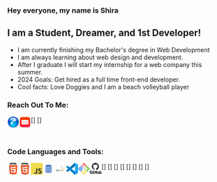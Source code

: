 ### Hey everyone, my name is Shira 

## I am a Student, Dreamer, and 1st  Developer!
- I am currently finishing my Bachelor's degree in Web Development
- I am always learning about web design and development.
- After I graduate I will start my internship for a web company this summer.
- 2024 Goals: Get hired as a full time front-end developer.
- Cool facts: Love Doggies and I am a beach volleyball player

### Reach Out To Me:

[<img align="left" alt="Phone" width="27px" src="phone-icon.png"/>]
[<img align="left" alt="Email" width="27px" src="email-icon.jpg"/>]


<br />

### Code Languages and Tools:

[<img align="left" alt="HTML5" width="27px" src="https://raw.githubusercontent.com/github/explore/80688e429a7d4ef2fca1e82350fe8e3517d3494d/topics/html/html.png?"/>]
[<img align="left" alt="CSS3" width="27px" src="https://raw.githubusercontent.com/github/explore/80688e429a7d4ef2fca1e82350fe8e3517d3494d/topics/html/html.png?"/>]
[<img align="left" alt="JavaScript" width="27px" src="https://raw.githubusercontent.com/github/explore/80688e429a7d4ef2fca1e82350fe8e3517d3494d/topics/javascript/javascript.png"/>]
[<img align="left" alt="SQL" width="27px" src="https://raw.githubusercontent.com/github/explore/80688e429a7d4ef2fca1e82350fe8e3517d3494d/topics/sql/sql.png?"/>]
[<img align="left" alt="MySQL" width="27px" src="https://raw.githubusercontent.com/github/explore/80688e429a7d4ef2fca1e82350fe8e3517d3494d/topics/mysql/mysql.png?"/>]
[<img align="left" alt="Visual Studio Code" width="27px" src="https://raw.githubusercontent.com/github/explore/80688e429a7d4ef2fca1e82350fe8e3517d3494d/topics/visual-studio-code/visual-studio-code.png?"/>]
[<img align="left" alt="GitBash" width="27px" src="gitbash-icon.png"/>]
[<img align="left" alt="GitHub" width="27px" src="github-icon.png"/>]
